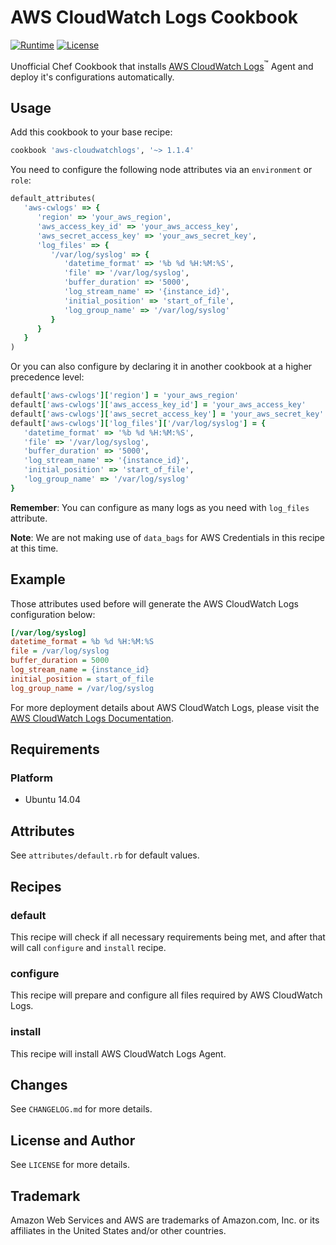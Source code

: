 # AWS CloudWatch Logs Cookbook
[![Runtime][runtime-badge]][chef-cloudwatchlogs-runtime-url]
[![License][license-badge]][chef-cloudwatchlogs-license-url]

Unofficial Chef Cookbook that installs [AWS CloudWatch Logs][aws-cloudwatch-url]<sup>™</sup>
Agent and deploy it's configurations automatically.

## Usage

Add this cookbook to your base recipe:
```ruby
cookbook 'aws-cloudwatchlogs', '~> 1.1.4'
```

You need to configure the following node attributes via an `environment` or `role`:
```ruby
default_attributes(
   'aws-cwlogs' => {
      'region' => 'your_aws_region',
      'aws_access_key_id' => 'your_aws_access_key',
      'aws_secret_access_key' => 'your_aws_secret_key',
      'log_files' => {
         '/var/log/syslog' => {
            'datetime_format' => '%b %d %H:%M:%S',
            'file' => '/var/log/syslog',
            'buffer_duration' => '5000',
            'log_stream_name' => '{instance_id}',
            'initial_position' => 'start_of_file',
            'log_group_name' => '/var/log/syslog'
         }
      }
   }
)
```

Or you can also configure by declaring it in another cookbook at a higher precedence level:
```ruby
default['aws-cwlogs']['region'] = 'your_aws_region'
default['aws-cwlogs']['aws_access_key_id'] = 'your_aws_access_key'
default['aws-cwlogs']['aws_secret_access_key'] = 'your_aws_secret_key'
default['aws-cwlogs']['log_files']['/var/log/syslog'] = {
   'datetime_format' => '%b %d %H:%M:%S',
   'file' => '/var/log/syslog',
   'buffer_duration' => '5000',
   'log_stream_name' => '{instance_id}',
   'initial_position' => 'start_of_file',
   'log_group_name' => '/var/log/syslog'
}
```

**Remember**: You can configure as many logs as you need with `log_files` attribute.

**Note**: We are not making use of `data_bags` for AWS Credentials in this recipe at this time.

## Example

Those attributes used before will generate the AWS CloudWatch Logs configuration below:

```ini
[/var/log/syslog]
datetime_format = %b %d %H:%M:%S
file = /var/log/syslog
buffer_duration = 5000
log_stream_name = {instance_id}
initial_position = start_of_file
log_group_name = /var/log/syslog
```

For more deployment details about AWS CloudWatch Logs, please visit the [AWS CloudWatch Logs Documentation](https://aws.amazon.com/documentation/cloudwatch).

## Requirements

### Platform

* Ubuntu 14.04

## Attributes

See `attributes/default.rb` for default values.

## Recipes

### default

This recipe will check if all necessary requirements being met, and after
that will call `configure` and `install` recipe.

### configure

This recipe will prepare and configure all files required by AWS CloudWatch Logs.

### install

This recipe will install AWS CloudWatch Logs Agent.

## Changes

See `CHANGELOG.md` for more details.

## License and Author

See `LICENSE` for more details.

## Trademark

Amazon Web Services and AWS are trademarks of Amazon.com, Inc. or
its affiliates in the United States and/or other countries.

   [aws-cloudwatch-url]: https://aws.amazon.com/cloudwatch/
   [chef-cloudwatchlogs-license-url]: https://github.com/amalucelli/chef-cloudwatchlogs/blob/markdown/LICENSE
   [chef-cloudwatchlogs-runtime-url]: https://github.com/amalucelli/chef-cloudwatchlogs
   [license-badge]: https://img.shields.io/badge/license-apache-757575.svg?style=flat-square
   [runtime-badge]: https://img.shields.io/badge/runtime-ruby-orange.svg?style=flat-square

